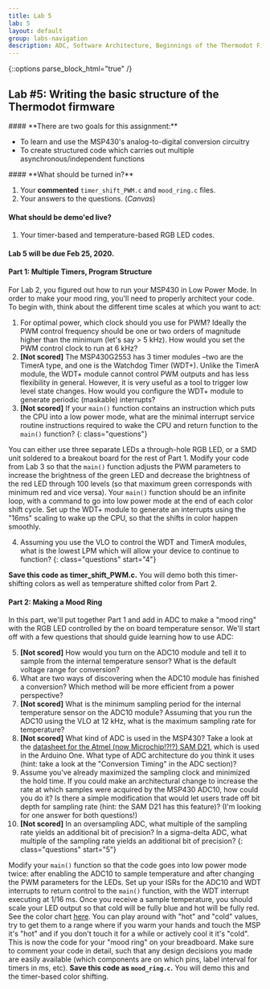 ```yaml
---
title: Lab 5
lab: 5
layout: default
group: labs-navigation
description: ADC, Software Architecture, Beginnings of the Thermodot Firmware
---
```


{::options parse_block_html="true" /}

## Lab #5: Writing the basic structure of the Thermodot firmware

<div class="alert alert-info" role="alert">
#### **There are two goals for this assignment:**

  - To learn and use the MSP430's analog-to-digital conversion circuitry
  - To create structured code which carries out multiple asynchronous/independent functions

</div>

<div class="alert alert-danger" role="alert">
#### **What should be turned in?**

  1. Your **commented** `timer_shift_PWM.c` and `mood_ring.c` files.
  2. Your answers to the questions. (_Canvas_)

#### **What should be demo'ed live?**
  1. Your timer-based and temperature-based RGB LED codes.

#### **Lab 5 will be due Feb 25, 2020.**

</div>

#### Part 1: Multiple Timers, Program Structure

For Lab 2, you figured out how to run your MSP430 in Low Power Mode. In order to make your mood
ring, you'll need to properly architect your code. To begin with, think about the different
time scales at which you want to act:

  1. For optimal power, which clock should you use for PWM? Ideally the PWM control frequency
  should be one or two orders of magnitude higher than the minimum (let's say > 5 kHz). How would
  you set the PWM control clock to run at 6 kHz?
  2. **[Not scored]** The MSP430G2553 has 3 timer modules –two are the TimerA
  type, and one is  the Watchdog Timer (WDT+). Unlike the TimerA module, the
  WDT+ module cannot control PWM outputs and has less flexibility in general.
  However, it is very useful as a tool to trigger low level state changes. How
  would you configure the WDT+ module to generate periodic (maskable)
  interrupts?
  3.  **[Not scored]** If your `main()` function contains an instruction which
  puts the CPU into a low power mode, what are the minimal interrupt service
  routine instructions required to wake the CPU and return function to the
  `main()` function?
  {: class="questions"}

You can either use three separate LEDs a through-hole RGB LED, or a SMD unit
soldered to a breakout board for the rest of Part 1. Modify your code from Lab 3
so that the `main()` function adjusts the PWM parameters to increase the
brightness of the green LED and decrease the brightness of the red LED through 100
levels (so that maximum green corresponds with minimum red and vice versa). Your
`main()` function should be an infinite loop, with a command to go into low
power mode at the end of each color shift cycle. Set up the WDT+ module to
generate an interrupts using the "16ms" scaling to wake up the CPU, so that the
shifts in color happen smoothly.

  4. Assuming you use the VLO to control the WDT and TimerA modules, what is the
  lowest LPM which will allow your device to continue to function?
  {: class="questions" start="4"}

**Save this code as timer\_shift\_PWM.c.** You will demo both this
timer-shifting colors as well as temperature shifted color from Part 2.

#### Part 2: Making a Mood Ring

In this part, we'll put together Part 1 and add in ADC to make a "mood ring"
with the RGB LED controlled by the on board temperature sensor. We'll start off
with a few questions that should guide learning how to use ADC:

  5. **[Not scored]** How would you turn on the ADC10 module and tell it to
  sample from the internal temperature sensor? What is the default voltage range
  for conversion?
  6. What are two ways of discovering when the ADC10 module has finished a
  conversion? Which method will be more efficient from a power perspective?
  7. **[Not scored]** What is the minimum sampling period for the internal
  temperature sensor on the ADC10 module? Assuming that you run the ADC10 using
  the VLO at 12 kHz, what is the maximum sampling rate for temperature?
  8. **[Not scored]** What kind of ADC is used in the MSP430? Take a look at the
  [datasheet for the Atmel (now Microchip!?!?) SAM
  D21](https://www.microchip.com/wwwproducts/en/ATSAMD10D14), which is
  used in the Arduino One. What type of ADC architecture do you think it uses
  (hint: take a look at the "Conversion Timing" in the ADC section)?
  9. Assume you've already maximized the sampling clock and minimized the hold
  time. If you could make an architectural change to increase the rate at which
  samples were acquired by the MSP430 ADC10, how could you do it? Is there a
  simple modification that would let users trade off bit depth for sampling rate
  (hint: the SAM D21 has this feature)? (I'm looking for one answer for both 
  questions!)
  10. **[Not scored]** In an oversampling ADC, what multiple of the sampling
  rate yields an additional bit of precision? In a sigma-delta ADC, what
  multiple of the sampling rate yields an additional bit of precision?
  {: class="questions" start="5"}

Modify your `main()` function so that the code goes into low power mode twice:
after enabling the ADC10 to sample temperature and after changing the PWM
parameters for the LEDs. Set up your ISRs for the ADC10 and WDT interrupts to
return control to the `main()` function, with the WDT interrupt executing at
1/16 ms. Once you receive a sample temperature, you should scale your LED output
so that cold will be fully blue and hot will be fully red. See the color chart
[here](https://en.wikipedia.org/wiki/Color_temperature). You can play around
with "hot" and "cold" values, try to get them to a range where if you warm your
hands and touch the MSP it's "hot" and if you don't touch it for a while or
actively cool it it's "cold". This is now the code for your "mood ring" on your
breadboard. Make sure to comment your code in detail, such that any design
decisions you made are easily available (which components are on which pins,
label interval for timers in ms, etc). **Save this code as `mood_ring.c`.** You
will demo this and the timer-based color shifting.
